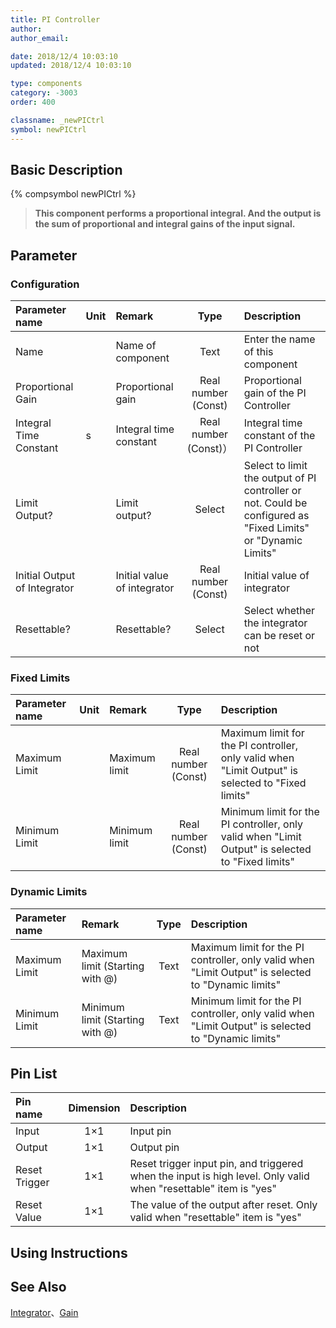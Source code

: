 ```yaml
---
title: PI Controller
author: 
author_email:

date: 2018/12/4 10:03:10
updated: 2018/12/4 10:03:10

type: components
category: -3003
order: 400

classname: _newPICtrl
symbol: newPICtrl
---
```

## Basic Description
{% compsymbol newPICtrl %}

> **This component performs a proportional integral. And the output is the sum of proportional and integral gains of the input signal.**

## Parameter
### Configuration
| Parameter name | Unit | Remark | Type | Description |
| :--- | :--- | :--- | :--: | :--- |
| Name |  | Name of component | Text | Enter the name of this component |
| Proportional Gain |  | Proportional gain | Real number (Const) | Proportional gain of the PI Controller |
| Integral Time Constant | s | Integral time constant | Real number (Const)） | Integral time constant of the PI Controller |
| Limit Output? |  | Limit output? | Select | Select to limit the output of PI controller or not. Could be configured as "Fixed Limits" or "Dynamic Limits" |
| Initial Output of Integrator |  | Initial value of integrator | Real number (Const) | Initial value of integrator |
| Resettable? |  | Resettable? | Select | Select whether the integrator can be reset or not |

### Fixed Limits
| Parameter name | Unit | Remark | Type | Description |
| :--- | :--- | :--- | :--: | :--- |
| Maximum Limit |  | Maximum limit | Real number (Const) | Maximum limit for the PI controller, only valid when "Limit Output" is selected to "Fixed limits" |
| Minimum Limit |  | Minimum limit | Real number (Const) | Minimum limit for the PI controller, only valid when "Limit Output" is selected to "Fixed limits" |

### Dynamic Limits
| Parameter name | Remark | Type | Description |
| :--- | :--- | :--: | :--- |
| Maximum Limit | Maximum limit (Starting with @) | Text | Maximum limit for the PI controller, only valid when "Limit Output" is selected to "Dynamic limits" |
| Minimum Limit | Minimum limit (Starting with @) | Text | Minimum limit for the PI controller, only valid when "Limit Output" is selected to "Dynamic limits" |


## Pin List

| Pin name | Dimension | Description |
| :--- | :--:  | :--- |
| Input | 1×1 | Input pin |
| Output | 1×1 | Output pin|
| Reset Trigger | 1×1 | Reset trigger input pin, and triggered when the input is high level. Only valid when "resettable" item is "yes" |
| Reset Value | 1×1 | The value of the output after reset. Only valid when "resettable" item is "yes" |

## Using Instructions



## See Also

[Integrator](comp_newIntegrator.html)、[Gain](comp_newGain.html)
